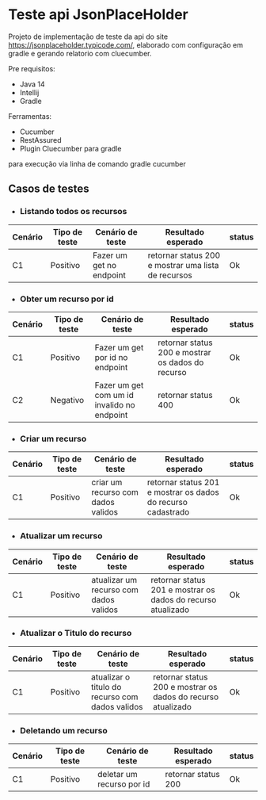 # Teste api JsonPlaceHolder



Projeto de implementação de teste da api do site https://jsonplaceholder.typicode.com/, elaborado com configuração em gradle e gerando relatorio com cluecumber.



Pre requisitos:

* Java 14
* Intellij
* Gradle



Ferramentas:

* Cucumber
* RestAssured
* Plugin Cluecumber para gradle



para execução via linha de comando gradle cucumber



## Casos de testes

* ### Listando todos os recursos

| Cenário | Tipo de teste | Cenário de  teste         | Resultado  esperado                                  | status |
| ------- | ------------- | ------------------------- | ---------------------------------------------------- | ------ |
| C1      | Positivo      | Fazer  um get no endpoint | retornar  status 200 e mostrar uma lista de recursos | Ok     |

* ### Obter um recurso por id

| Cenário | Tipo de teste | Cenário de  teste                            | Resultado  esperado                                | status |
| ------- | ------------- | -------------------------------------------- | -------------------------------------------------- | ------ |
| C1      | Positivo      | Fazer  um get por id no endpoint             | retornar  status 200 e mostrar os dados do recurso | Ok     |
| C2      | Negativo      | Fazer  um get com um id invalido no endpoint | retornar  status 400                               | Ok     |



* ### Criar um recurso

| Cenário | Tipo de teste | Cenário de  teste                   | Resultado  esperado                                          | status |
| ------- | ------------- | ----------------------------------- | ------------------------------------------------------------ | ------ |
| C1      | Positivo      | criar  um recurso com dados validos | retornar  status 201 e mostrar os dados do recurso cadastrado | Ok     |



* ### Atualizar um recurso

| Cenário | Tipo de teste | Cenário de  teste                       | Resultado  esperado                                          | status |
| ------- | ------------- | --------------------------------------- | ------------------------------------------------------------ | ------ |
| C1      | Positivo      | atualizar  um recurso com dados validos | retornar  status 201 e mostrar os dados do recurso atualizado | Ok     |



* ### Atualizar o Titulo do recurso

| Cenário | Tipo de teste | Cenário de  teste                                | Resultado  esperado                                          | status |
| ------- | ------------- | ------------------------------------------------ | ------------------------------------------------------------ | ------ |
| C1      | Positivo      | atualizar o  titulo do recurso com dados validos | retornar  status 200 e mostrar os dados do recurso atualizado | Ok     |



* ### Deletando um recurso

| Cenário | Tipo de teste | Cenário de  teste          | Resultado  esperado  | status |
| ------- | ------------- | -------------------------- | -------------------- | ------ |
| C1      | Positivo      | deletar  um recurso por id | retornar  status 200 | Ok     |
